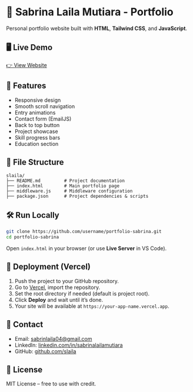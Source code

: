 # 💼 Sabrina Laila Mutiara - Portfolio  

Personal portfolio website built with **HTML**, **Tailwind CSS**, and **JavaScript**.  

## 🖥️ Live Demo  
[👉 View Website](https://slaila.vercel.app)  

## 🚀 Features  
- Responsive design  
- Smooth scroll navigation  
- Entry animations  
- Contact form (EmailJS)  
- Back to top button  
- Project showcase  
- Skill progress bars  
- Education section  

## 📂 File Structure  
```
slaila/
├── README.md         # Project documentation
├── index.html        # Main portfolio page
├── middleware.js     # Middleware configuration
├── package.json      # Project dependencies & scripts
```

## 🛠️ Run Locally  
```bash
git clone https://github.com/username/portfolio-sabrina.git
cd portfolio-sabrina
```
Open `index.html` in your browser (or use **Live Server** in VS Code).  

## 🚀 Deployment (Vercel)  
1. Push the project to your GitHub repository.  
2. Go to [Vercel](https://vercel.com), import the repository.  
3. Set the root directory if needed (default is project root).  
4. Click **Deploy** and wait until it’s done.  
5. Your site will be available at `https://your-app-name.vercel.app`.  

## 📧 Contact  
- Email: [sabrinlaila04@gmail.com](mailto:sabrinlaila04@gmail.com)  
- LinkedIn: [linkedin.com/in/sabrinalailamutiara](https://linkedin.com/in/sabrinalailamutiara)  
- GitHub: [github.com/slaila](https://github.com/slaila)  

## 📃 License  
MIT License – free to use with credit.  
